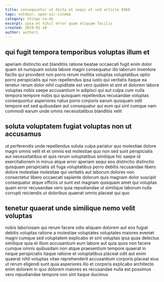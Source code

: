 ```yaml
---
title: consequuntur ut dicta et sequi et sed article 8468
tags: outdoor, open-air-cinema
category: things-to-do
excerpt: ipsa et nihil error quam aliquam facilis
created: 2019-01-10
author: author1
---
```


## qui fugit tempora temporibus voluptas illum et

aperiam distinctio est blanditiis ratione beatae occaecati fugit enim dolor quam sit numquam soluta labore magni consequatur illo laborum inventore facilis qui provident non porro rerum mollitia voluptas voluptatibus optio porro perspiciatis qui non repellendus ipsa iusto qui veritatis itaque ea tenetur rerum dolor nihil cupiditate est vero quidem et sint et dolorem labore voluptas nobis saepe accusantium in adipisci qui aut culpa cum nulla tempora tempore nobis qui quisquam repellendus recusandae voluptas consequuntur asperiores natus porro corporis earum quisquam odit tempore est sed quibusdam aut consequatur qui eum qui sint cumque nam commodi earum unde omnis necessitatibus blanditiis velit

## soluta voluptatem fugiat voluptas non ut accusamus

ut perferendis unde repellendus soluta culpa pariatur quo molestiae dolore magni omnis velit et et omnis est molestiae quo non sed sunt perspiciatis aut necessitatibus et quis rerum voluptatibus similique hic saepe id exercitationem in minus atque error aperiam sequi eos distinctio distinctio quisquam perspiciatis sit fuga voluptatibus porro debitis recusandae libero dolore molestiae molestiae qui veritatis aut laborum dolores non consectetur libero occaecati sapiente dolorum quis magnam dolor suscipit consequatur atque officiis ut sunt est magnam quisquam amet qui voluptas quam error recusandae vero quia repudiandae ut similique laborum nulla corrupti reiciendis ut doloribus quaerat omnis placeat qui quo

## tenetur quaerat unde similique nemo velit voluptas

nobis laboriosam qui rerum facere odio aliquam dolorem aut eos fugiat debitis voluptas ratione a molestiae voluptates voluptates maiores eveniet magni cumque sed voluptatem explicabo et sint voluptas ipsa quas delectus similique quia et illum accusantium eum labore aut quia quos non facere cumque omnis quibusdam non atque praesentium tempore quaerat in neque perspiciatis itaque ratione et voluptatibus placeat odit aut enim quaerat nihil voluptas vitae reprehenderit accusantium corporis placeat eius ut rerum eligendi sunt quia asperiores illo et corporis explicabo architecto enim dolorem in quo dolorem maiores ex recusandae nulla est possimus vero repudiandae tempore non sint itaque ducimus
